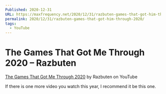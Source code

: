 ```yaml
---
Published: 2020-12-31
URL: https://maxfrequency.net/2020/12/31/razbuten-games-that-got-him-through-2020/
permalink: 2020/12/31/razbuten-games-that-got-him-through-2020/
tags:
  - YouTube
---
```

# The Games That Got Me Through 2020 – Razbuten

[The Games That Got Me Through 2020](https://www.youtube.com/watch?v=HmDcQzC2Si4) by Razbuten on YouTube

If there is one more video you watch this year, I recommend it be this one.
